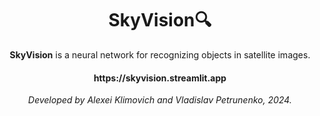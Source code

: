 <div align="center">
  <h1>
    SkyVision🔍
  </h1>
  
  **SkyVision** is a neural network for recognizing objects in satellite images.

  <h4> https://skyvision.streamlit.app </h4>

  *Developed by Alexei Klimovich and Vladislav Petrunenko, 2024.*
</div>

